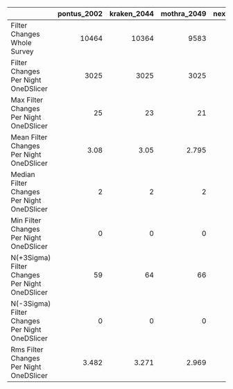 |                                                |   pontus_2002 |   kraken_2044 |   mothra_2049 |   nexus_2097 |
|:-----------------------------------------------|--------------:|--------------:|--------------:|-------------:|
| Filter Changes Whole Survey                    |     10464     |     10364     |      9583     |    10803     |
| Filter Changes Per Night OneDSlicer            |      3025     |      3025     |      3025     |     3025     |
| Max Filter Changes Per Night OneDSlicer        |        25     |        23     |        21     |       23     |
| Mean Filter Changes Per Night OneDSlicer       |         3.08  |         3.05  |         2.795 |        3.177 |
| Median Filter Changes Per Night OneDSlicer     |         2     |         2     |         2     |        2     |
| Min Filter Changes Per Night OneDSlicer        |         0     |         0     |         0     |        0     |
| N(+3Sigma) Filter Changes Per Night OneDSlicer |        59     |        64     |        66     |       63     |
| N(-3Sigma) Filter Changes Per Night OneDSlicer |         0     |         0     |         0     |        0     |
| Rms Filter Changes Per Night OneDSlicer        |         3.482 |         3.271 |         2.969 |        3.48  |

